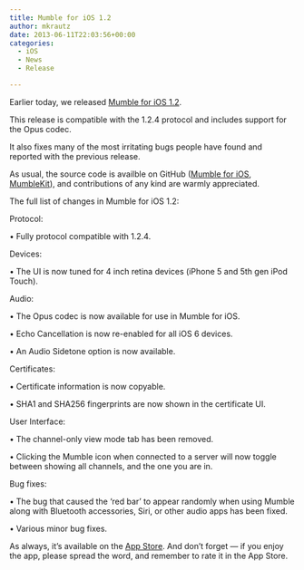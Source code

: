 ```yaml
---
title: Mumble for iOS 1.2
author: mkrautz
date: 2013-06-11T22:03:56+00:00
categories:
  - iOS
  - News
  - Release

---
```

Earlier today, we released [Mumble for iOS 1.2][1].

This release is compatible with the 1.2.4 protocol and includes support for the Opus codec.

It also fixes many of the most irritating bugs people have found and reported with the previous release.

<!--more-->

As usual, the source code is availble on GitHub ([Mumble for iOS][2], [MumbleKit][3]), and contributions of any kind are warmly appreciated.

The full list of changes in Mumble for iOS 1.2:

Protocol:

• Fully protocol compatible with 1.2.4.

Devices:

• The UI is now tuned for 4 inch retina devices (iPhone 5 and 5th gen iPod Touch).

Audio:

• The Opus codec is now available for use in Mumble for iOS.

• Echo Cancellation is now re-enabled for all iOS 6 devices.

• An Audio Sidetone option is now available.

Certificates:

• Certificate information is now copyable.

• SHA1 and SHA256 fingerprints are now shown in the certificate UI.

User Interface:

• The channel-only view mode tab has been removed.

• Clicking the Mumble icon when connected to a server will now toggle between showing all channels, and the one you are in.

Bug fixes:

• The bug that caused the &#8216;red bar&#8217; to appear randomly when using Mumble along with Bluetooth accessories, Siri, or other audio apps has been fixed.

• Various minor bug fixes.

As always, it’s available on the [App Store][1]. And don’t forget — if you enjoy the app, please spread the word, and remember to rate it in the App Store.

 [1]: https://itunes.apple.com/us/app/mumble/id443472808?mt=8
 [2]: https://github.com/mumble-voip/mumble-iphoneos
 [3]: https://github.com/mumble-voip/mumblekit
